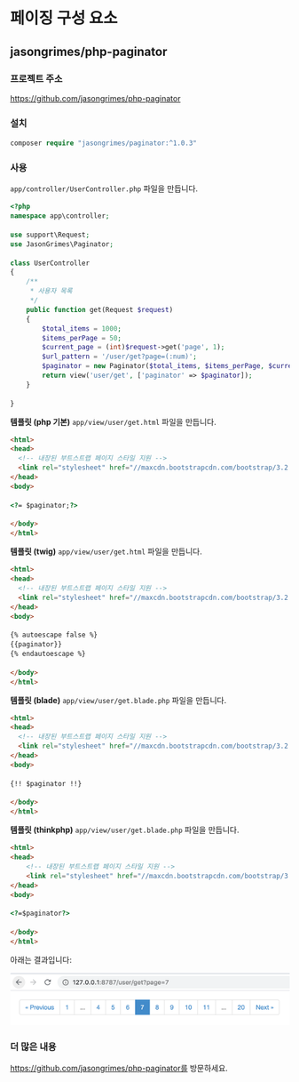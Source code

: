 # 페이징 구성 요소

## jasongrimes/php-paginator

### 프로젝트 주소

https://github.com/jasongrimes/php-paginator
  
### 설치

```php
composer require "jasongrimes/paginator:^1.0.3"
```
  
### 사용

`app/controller/UserController.php` 파일을 만듭니다.
```php
<?php
namespace app\controller;

use support\Request;
use JasonGrimes\Paginator;

class UserController
{
    /**
     * 사용자 목록
     */
    public function get(Request $request)
    {
        $total_items = 1000;
        $items_perPage = 50;
        $current_page = (int)$request->get('page', 1);
        $url_pattern = '/user/get?page=(:num)';
        $paginator = new Paginator($total_items, $items_perPage, $current_page, $url_pattern);
        return view('user/get', ['paginator' => $paginator]);
    }
    
}
```
**템플릿 (php 기본)**
`app/view/user/get.html` 파일을 만듭니다.
```html
<html>
<head>
  <!-- 내장된 부트스트랩 페이지 스타일 지원 -->
  <link rel="stylesheet" href="//maxcdn.bootstrapcdn.com/bootstrap/3.2.0/css/bootstrap.min.css">
</head>
<body>

<?= $paginator;?>

</body>
</html>
```


**템플릿 (twig)**
`app/view/user/get.html` 파일을 만듭니다.
```html
<html>
<head>
  <!-- 내장된 부트스트랩 페이지 스타일 지원 -->
  <link rel="stylesheet" href="//maxcdn.bootstrapcdn.com/bootstrap/3.2.0/css/bootstrap.min.css">
</head>
<body>

{% autoescape false %}
{{paginator}}
{% endautoescape %}

</body>
</html>
```


**템플릿 (blade)**
`app/view/user/get.blade.php` 파일을 만듭니다.
```html
<html>
<head>
  <!-- 내장된 부트스트랩 페이지 스타일 지원 -->
  <link rel="stylesheet" href="//maxcdn.bootstrapcdn.com/bootstrap/3.2.0/css/bootstrap.min.css">
</head>
<body>

{!! $paginator !!}

</body>
</html>
```

**템플릿 (thinkphp)**
`app/view/user/get.blade.php` 파일을 만듭니다.
```html
<html>
<head>
    <!-- 내장된 부트스트랩 페이지 스타일 지원 -->
    <link rel="stylesheet" href="//maxcdn.bootstrapcdn.com/bootstrap/3.2.0/css/bootstrap.min.css">
</head>
<body>

<?=$paginator?>

</body>
</html>
```

아래는 결과입니다:

![](../../assets/img/paginator.png)
  
### 더 많은 내용

https://github.com/jasongrimes/php-paginator를 방문하세요.
